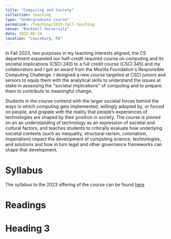 ```yaml
---
title: "Computing and Society"
collection: teaching
type: "Undergraduate course"
permalink: /teaching/2023-fall-teaching
venue: "Bucknell University"
date: 2023-08-24
location: "Lewisburg, PA"
---
```


In Fall 2023, two purposes in my teaching interests aligned, the CS department expanded our half-credit required course on computing and its societal implications (CSCI 240) to a full credit course (CSCI 345) and my collaborators and I got an award from the Mozilla Foundation's Responsible Computing Challenge. I designed a new course targeted at CSCI juniors and seniors to equip them with the analytical skills to understand the issues at stake in assessing the "societal implications" of computing and to prepare them to contribute to meaningful change.

Students in the course contend with the larger societal forces behind the ways in which computing gets implemented, willingly adopted by, or forced on people, and grapple with the reality that people’s experiences of technologies are shaped by their position in society. The course is pinned on an an understanding of technology as an expression of societal and cultural factors, and teaches students to critically evaluate how underlying societal contexts (such as inequality, structural racism, colonialism, imperialism) impact the development of computing science, technologies, and solutions and how in turn legal and other governance frameworks can shape that development.



Syllabus
======

The syllabus to the 2023 offering of the course can be found [here](https://docs.google.com/document/d/1DGxcpfIoPMGDsRTTvuR0LQOdUBcHn_EklnCdUAd-ieQ/edit)

Readings
======

Heading 3
======

